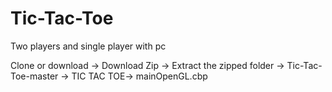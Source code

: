 # Tic-Tac-Toe
Two players and single player with pc

Clone or download -> Download Zip -> Extract the zipped folder -> Tic-Tac-Toe-master -> TIC TAC TOE-> mainOpenGL.cbp
